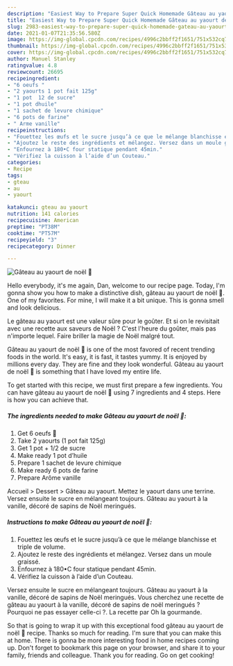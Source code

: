 ```yaml
---
description: "Easiest Way to Prepare Super Quick Homemade Gâteau au yaourt de noël 🤶"
title: "Easiest Way to Prepare Super Quick Homemade Gâteau au yaourt de noël 🤶"
slug: 2983-easiest-way-to-prepare-super-quick-homemade-gateau-au-yaourt-de-noel
date: 2021-01-07T21:35:56.580Z
image: https://img-global.cpcdn.com/recipes/4996c2bbff2f1651/751x532cq70/gateau-au-yaourt-de-noel-🤶-photo-principale-de-la-recette.jpg
thumbnail: https://img-global.cpcdn.com/recipes/4996c2bbff2f1651/751x532cq70/gateau-au-yaourt-de-noel-🤶-photo-principale-de-la-recette.jpg
cover: https://img-global.cpcdn.com/recipes/4996c2bbff2f1651/751x532cq70/gateau-au-yaourt-de-noel-🤶-photo-principale-de-la-recette.jpg
author: Manuel Stanley
ratingvalue: 4.8
reviewcount: 26695
recipeingredient:
- "6 oeufs "
- "2 yaourts 1 pot fait 125g"
- "1 pot  12 de sucre"
- "1 pot dhuile"
- "1 sachet de levure chimique"
- "6 pots de farine"
- " Arme vanille"
recipeinstructions:
- "Fouettez les œufs et le sucre jusqu’à ce que le mélange blanchisse et triple de volume."
- "Ajoutez le reste des ingrédients et mélangez. Versez dans un moule graissé."
- "Enfournez à 180•C four statique pendant 45min."
- "Vérifiez la cuisson à l’aide d’un Couteau."
categories:
- Recipe
tags:
- gteau
- au
- yaourt

katakunci: gteau au yaourt 
nutrition: 141 calories
recipecuisine: American
preptime: "PT38M"
cooktime: "PT57M"
recipeyield: "3"
recipecategory: Dinner

---
```



![Gâteau au yaourt de noël 🤶](https://img-global.cpcdn.com/recipes/4996c2bbff2f1651/751x532cq70/gateau-au-yaourt-de-noel-🤶-photo-principale-de-la-recette.jpg)

Hello everybody, it's me again, Dan, welcome to our recipe page. Today, I'm gonna show you how to make a distinctive dish, gâteau au yaourt de noël 🤶. One of my favorites. For mine, I will make it a bit unique. This is gonna smell and look delicious.

Le gâteau au yaourt est une valeur sûre pour le goûter. Et si on le revisitait avec une recette aux saveurs de Noël ? C&#39;est l&#39;heure du goûter, mais pas n&#39;importe lequel. Faire briller la magie de Noël malgré tout.

Gâteau au yaourt de noël 🤶 is one of the most favored of recent trending foods in the world. It's easy, it is fast, it tastes yummy. It is enjoyed by millions every day. They are fine and they look wonderful. Gâteau au yaourt de noël 🤶 is something that I have loved my entire life.


To get started with this recipe, we must first prepare a few ingredients. You can have gâteau au yaourt de noël 🤶 using 7 ingredients and 4 steps. Here is how you can achieve that.

<!--inarticleads1-->

##### The ingredients needed to make Gâteau au yaourt de noël 🤶:

1. Get 6 oeufs 🥚
1. Take 2 yaourts (1 pot fait 125g)
1. Get 1 pot + 1/2 de sucre
1. Make ready 1 pot d’huile
1. Prepare 1 sachet de levure chimique
1. Make ready 6 pots de farine
1. Prepare  Arôme vanille


Accueil &gt; Dessert &gt; Gâteau au yaourt. Mettez le yaourt dans une terrine. Versez ensuite le sucre en mélangeant toujours. Gâteau au yaourt à la vanille, décoré de sapins de Noël meringués. 

<!--inarticleads2-->

##### Instructions to make Gâteau au yaourt de noël 🤶:

1. Fouettez les œufs et le sucre jusqu’à ce que le mélange blanchisse et triple de volume.
1. Ajoutez le reste des ingrédients et mélangez. Versez dans un moule graissé.
1. Enfournez à 180•C four statique pendant 45min.
1. Vérifiez la cuisson à l’aide d’un Couteau.


Versez ensuite le sucre en mélangeant toujours. Gâteau au yaourt à la vanille, décoré de sapins de Noël meringués. Vous cherchez une recette de gâteau au yaourt à la vanille, décoré de sapins de noël meringués ? Pourquoi ne pas essayer celle-ci ?. La recette par Oh la gourmande. 

So that is going to wrap it up with this exceptional food gâteau au yaourt de noël 🤶 recipe. Thanks so much for reading. I'm sure that you can make this at home. There is gonna be more interesting food in home recipes coming up. Don't forget to bookmark this page on your browser, and share it to your family, friends and colleague. Thank you for reading. Go on get cooking!
